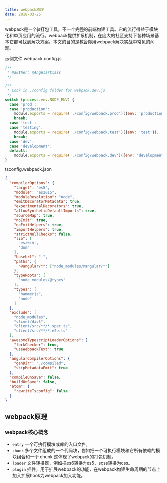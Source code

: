 ```yaml
---
title: webpack原理
date: 2018-03-25
---
```


webpack是一个js打包工具，不一个完整的前端构建工具。它的流行得益于模块化和单页应用的流行。webpack提供扩展机制，在庞大的社区支持下各种场景基本它都可找到解决方案。本文的目的是教会你用webpack解决实战中常见的问题。




示例文件 webpack.config.js
```js
/**
 * @author: @AngularClass
 */

/**
 * Look in ./config folder for webpack.dev.js
 */
switch (process.env.NODE_ENV) {
  case 'prod':
  case 'production':
    module.exports = require('./config/webpack.prod')({env: 'production'});
    break;
  case 'test':
  case 'testing':
    module.exports = require('./config/webpack.test')({env: 'test'});
    break;
  case 'dev':
  case 'development':
  default:
    module.exports = require('./config/webpack.dev')({env: 'development'});
}
```

tsconfig.webpack.json
```json
{
  "compilerOptions": {
    "target": "es5",
    "module": "es2015",
    "moduleResolution": "node",
    "emitDecoratorMetadata": true,
    "experimentalDecorators": true,
    "allowSyntheticDefaultImports": true,
    "sourceMap": true,
    "noEmit": true,
    "noEmitHelpers": true,
    "importHelpers": true,
    "strictNullChecks": false,
    "lib": [
      "es2015",
      "dom"
    ],
    "baseUrl": ".",
    "paths": {
      "@angular/*": ["node_modules/@angular/*"]
    },
    "typeRoots": [
      "node_modules/@types"
    ],
    "types": [
      "hammerjs",
      "node"
    ]
  },
  "exclude": [
    "node_modules",
    "client/dist",
    "client/src/**/*.spec.ts",
    "client/src/**/*.e2e.ts"
  ],
  "awesomeTypescriptLoaderOptions": {
    "forkChecker": true,
    "useWebpackText": true
  },
  "angularCompilerOptions": {
    "genDir": "./compiled",
    "skipMetadataEmit": true
  },
  "compileOnSave": false,
  "buildOnSave": false,
  "atom": {
    "rewriteTsconfig": false
  }
}
```


## webpack原理


### webpack核心概念
- `entry` 一个可执行模块或库的入口文件。
- `chunk` 多个文件组成的一个代码块，例如把一个可执行模块和它所有依赖的模块组合和一个 chunk 这体现了webpack的打包机制。
- `loader` 文件转换器，例如把es6转换为es5，scss转换为css。
- `plugin` 插件，用于扩展webpack的功能，在webpack构建生命周期的节点上加入扩展hook为webpack加入功能。
